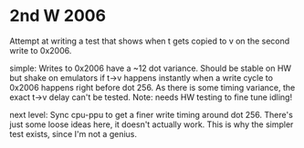 # 2nd W 2006
Attempt at writing a test that shows when t gets copied to v on the second write to 0x2006.

simple: Writes to 0x2006 have a ~12 dot variance. Should be stable on HW but shake on emulators if t->v happens instantly when a write cycle to 0x2006 happens right before dot 256. As there is some timing variance, the exact t->v delay can't be tested. Note: needs HW testing to fine tune idling!

next level: Sync cpu-ppu to get a finer write timing around dot 256. There's just some loose ideas here, it doesn't actually work. This is why the simpler test exists, since I'm not a genius.
